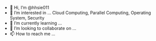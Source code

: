 - 👋 Hi, I’m @hhsie011
- 👀 I’m interested in ... Cloud Computing, Parallel Computing, Operating System, Security
- 🌱 I’m currently learning ... 
- 💞️ I’m looking to collaborate on ...
- 📫 How to reach me ...

<!---
hhsie011/hhsie011 is a ✨ special ✨ repository because its `README.md` (this file) appears on your GitHub profile.
You can click the Preview link to take a look at your changes.
--->
